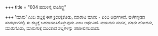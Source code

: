 +++
title = "004 ಹದುಳಿಸೈ ರಾಜೇನ್ದ್ರ"

+++
'ಮಾರು' ಎಂಬ ಶಬ್ದಕ್ಕೆ ಈಗ ಕ್ರಯಕ್ಕೆಕೊಡು, ಮಾರಾಟ ಮಾಡು - ಎಂಬ ಅರ್ಥಗಳಿವೆ. ಹಳೆಗನ್ನಡದ ಸಂದರ್ಭಗಳಲ್ಲಿ ಈ ಶಬ್ದಕ್ಕೆ ಬದಲಾಯಿಸಿಕೊಳ್ಳುವುದು ಎಂಬ ಅರ್ಥವಿದೆ. ಮಾರಿದನು ಮನವ, ಮಾರು ಹೋದನು, ಮಾರುಗೊಡು, ಮಾರುಗುಕ್ಕೆ ಮುಂತಾದ ಶಬ್ದಗಳನ್ನು ಪರಿಶೀಲಿಸಬಹುದು.